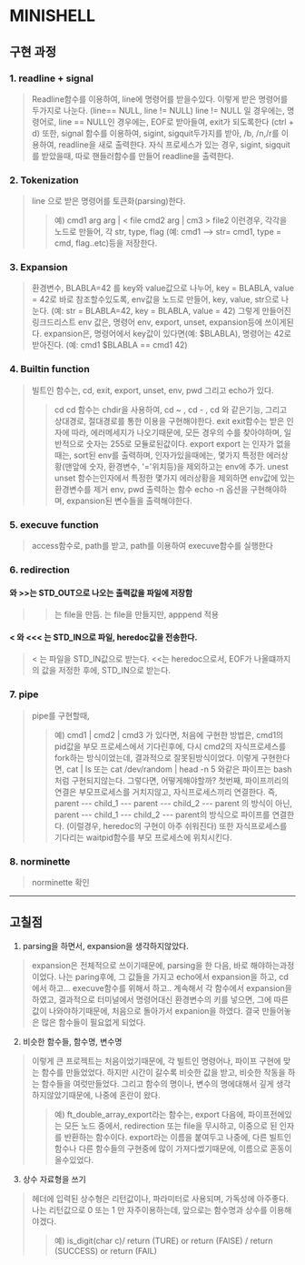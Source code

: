 # MINISHELL

## 구현 과정

### 1. readline + signal
> Readline함수를 이용하여, line에 명령어를 받을수있다.
이렇게 받은 명령어를 두가지로 나눈다. (line== NULL, line != NULL)
line != NULL 일 경우에는, 명령어로, line == NULL인 경우에는, EOF로 받아들여, exit가 되도록한다 (ctrl + d)
또한, signal 함수를 이용하여, sigint, sigquit두가지를 받아, /b, /n,/r를 이용하여, readline을 새로 출력한다.
자식 프로세스가 있는 경우, sigint, sigquit를 받았을때, 따로 핸들러함수를 만들어 readline을 출력한다.

### 2. Tokenization
> line 으로 받은 명령어를 토큰화(parsing)한다. 
> > 예) cmd1 arg arg | < file cmd2 arg | cm3 > file2
이런경우, 각각을 노드로 만들어, 각 str, type, flag (예: cmd1 --> str= cmd1, type = cmd, flag..etc)등을 저장한다.

### 3. Expansion
> 환경변수,  BLABLA=42 를 key와 value값으로 나누어, key = BLABLA, value = 42로 바로 참조할수있도록, env값을 노드로 만들어, key, value, str으로 나눈다. (예: str = BLABLA=42, key = BLABLA, value = 42)
그렇게 만들어진 링크드리스트 env 값은, 명령어 env, export, unset, expansion등에 쓰이게된다.
expansion은, 명령어에서 key값이 있다면(예: $BLABLA), 명령어는 42로 받아진다. (예: cmd1 $BLABLA == cmd1 42)

### 4. Builtin function
> 빌트인 함수는, cd, exit, export, unset, env, pwd 그리고 echo가 있다.
> > cd
cd 함수는 chdir을 사용하여,  cd ~ , cd - , cd 와 같은기능, 그리고 상대경로, 절대경로를 통한 이용을 구현해야한다.
> > exit
exit함수는 받은 인자에 따라, 에러메세지가 나오기때문에, 모든 경우의 수를 찾아야하며, 일반적으로 숫자는 255로 모듈로된값이다.
> > export
export 는 인자가 없을때는, sort된 env를 출력하며, 인자가있을때에는, 몇가지 특정한  에러상황(맨앞에 숫자, 환경변수, '='위치등)을 제외하고는 env에 추가.
> > unest
unset 함수는인자에서 특정한 몇가지 에러상황을 제외하면 env값에 있는 환경변수를 제거
> > env, pwd
출력하는 함수
> > echo
-n 옵션을 구현해야하며, expansion된 변수들을 출력해야한다.

### 5. execuve function
> access함수로, path를 받고, path를 이용하여 execuve함수를 실행한다

### 6. redirection
####  와 >>는 STD_OUT으로 나오는 출력값을 파일에 저장함
>   >는 file을 만듬.
  >>는 file을 만들지만, apppend 적용
#### < 와 <<< 는 STD_IN으로 파일, heredoc값을 전송한다.
>  < 는 파일을 STD_IN값으로 받는다.
  <<는 heredoc으로서, EOF가 나올떄까지의 값을 저정한 후에, STD_IN으로 받는다.

### 7. pipe
> pipe를 구현할때,
> >	예) cmd1 | cmd2 | cmd3
가 있다면, 처음에 구현한 방법은, cmd1의 pid값을 부모 프로세스에서 기다린후에, 다시 cmd2의 자식프로세스를 fork하는 방식이었는데,
	결과적으로 잘못된방식이었다. 이렇게 구현한다면, cat | ls 또는 cat /dev/random | head -n 5 와같은 파이프는 bash처럼 구현되지않는다.
> > 그렇다면, 어떻게해야할까?
첫번째, 파이프끼리의 연결은 부모프로세스를 거치지않고, 자식프로세스끼리 연결한다.
즉, parent --- child_1 --- parent --- child_2 --- parent 의 방식이 아닌, 
	parent --- child_1 --- child_2 --- parent의 방식으로 파이프를 연결한다. (이럴경우, heredoc의 구현이 아주 쉬워진다)
	또한 자식프로세스를 기다리는 waitpid함수를 부모 프로세스에 위치시킨다.

### 8. norminette
> norminette 확인

-------------------------------------------------------------------------------------------------------------------------------

## 고칠점
1. parsing을 하면서, expansion을 생각하지않았다.
> expansion은 전체적으로 쓰이기때문에, parsing을 한 다음, 바로 해야하는과정이었다.
나는 paring후에, 그 값들을 가지고 echo에서 expansion을 하고, cd에서 하고... execuve함수를 위해서 하고.. 계속해서 각 함수에서 expansion을 하였고, 결과적으로 터미널에서 명령어대신 환경변수의 키를 넣으면, 그에 따른 값이 나와야하기때문에, 처음으로 돌아가서 expanion을 하였다. 결국 만들어놓은 많은 함수들이 필요없게 되었다.

2. 비슷한 함수들, 함수명, 변수명
> 이렇게 큰 프로젝트는 처음이었기때문에, 각 빌트인 명령어나, 파이프 구현에 맞는 함수를 만들었었다. 하지만 시간이 갈수록 비슷한 값을 받고, 비슷한 작동을 하는 함수들을 여럿만들었다. 그리고 함수의 명이나, 변수의 명에대해서 깊게 생각하지않았기때문에, 나중에 혼란이 왔다. 
> > 예) ft_double_array_export라는 함수는, export 다음에, 파이프전에있는 모든 노드 중에서, redirection 또는 file을 무시하고, 이중으로 된 인자를 반환하는 함수이다. export라는 이름을 붙여두고 나중에, 다른 빌트인함수나 다른 함수들의 구현중에 많이 가져다썼기때문에, 이름으로 혼동이 올수있었다.

3. 상수 자료형을 쓰기
> 헤더에 입력된 상수형은 리턴값이나, 파라미터로 사용되며, 가독성에 아주좋다.
나는 리턴값으로 0 또는 1 만 자주이용하는데, 앞으로는 함수명과 상수를 이용해야겠다.
> > 예)  is_digit(char c)/ return (TURE) or return (FAlSE) / return (SUCCESS) or  return (FAIL)
